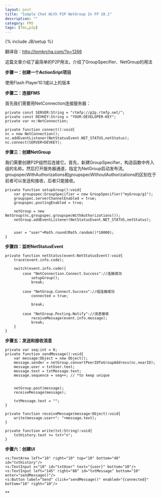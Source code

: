 ```yaml
---
layout: post
title: "Simple Chat With P2P NetGroup In FP 10.1"
description: ""
category: FMS
tags: [fms,p2p]
---
```

{% include JB/setup %}


翻译自：http://tomkrcha.com/?p=1266

这篇文章介绍了最简单的P2P用法，介绍了GroupSpecifier、NetGroup的用法

**步骤一：创建一个ActionSript项目**

使用Flash Player10.1或以上的版本

**步骤二：连接FMS**

首先我们需要用NetConnection连接服务器：

	private const SERVER:String = "rtmfp://p2p.rtmfp.net/";
	private const DEVKEY:String = "YOUR-DEVELOPER-KEY";
	private var nc:NetConnection;
 
	private function connect():void{
	nc = new NetConnection();
	nc.addEventListener(NetStatusEvent.NET_STATUS,netStatus);
	nc.connect(SERVER+DEVKEY);

**步骤三：创建NetGroup**

我们需要创建P2P组然后连接它。首先，新建GroupSpecifier，构造函数中传入组的名称。然后打开服务器通道，指定为NetGroup启动发布流。groupspecWithAuthorizations和groupspecWithoutAuthorizations的区别在于前者可以发送和接收，后者只能接收。

	private function setupGroup():void{
		var groupspec:GroupSpecifier = new GroupSpecifier("myGroup/g1");
		groupspec.serverChannelEnabled = true;
		groupspec.postingEnabled = true;
	 
		netGroup = new NetGroup(nc,groupspec.groupspecWithAuthorizations());
		netGroup.addEventListener(NetStatusEvent.NET_STATUS,netStatus);
	 
	 
		user = "user"+Math.round(Math.random()*10000);
	}
	
**步骤四：监听NetStatusEvent**


	private function netStatus(event:NetStatusEvent):void{
		trace(event.info.code);
	 
		switch(event.info.code){
			case "NetConnection.Connect.Success"://连接成功
				setupGroup();
				break;
	 
			case "NetGroup.Connect.Success"://组连接成功
				connected = true;
	 
				break;
	 
			case "NetGroup.Posting.Notify"://消息接收
				receiveMessage(event.info.message);
				break;
		}
	}
	
**步骤五：发送和接收消息**

	private var seq:int = 0;
	private function sendMessage():void{
		var message:Object = new Object();
		message.sender = netGroup.convertPeerIDToGroupAddress(nc.nearID);
		message.user = txtUser.text;
		message.text = txtMessage.text;
		message.sequence = seq++; // *to keep unique
	 
	 
		netGroup.post(message);
		receiveMessage(message);
	 
		txtMessage.text = "";
	}
	 
	private function receiveMessage(message:Object):void{
		write(message.user+": "+message.text);
	}
	 
	private function write(txt:String):void{
		txtHistory.text += txt+"n";
	}	
	
**步骤六：创建UI**

	<s:TextArea left="10" right="10" top="10" bottom="40" id="txtHistory"/>
	<s:TextInput x="10" id="txtUser" text="{user}" bottom="10"/>
	<s:TextInput left="145" right="88" id="txtMessage" bottom="10" enter="sendMessage()"/>
	<s:Button label="Send" click="sendMessage()" enabled="{connected}" bottom="10" right="10"/>	
	
**